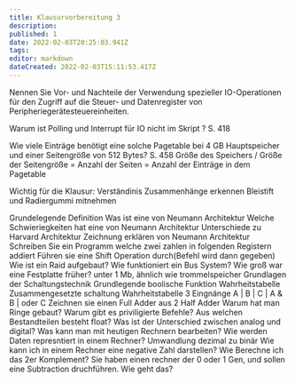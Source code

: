 ```yaml
---
title: Klausurvorbereitung 3
description: 
published: 1
date: 2022-02-03T20:25:03.941Z
tags: 
editor: markdown
dateCreated: 2022-02-03T15:11:53.417Z
---
```


Nennen Sie Vor- und Nachteile der Verwendung spezieller IO-Operationen für den 
Zugriff auf die Steuer- und Datenregister von Peripheriegerätesteuereinheiten.

Warum ist Polling und Interrupt für IO nicht im Skript ? S. 418

Wie viele Einträge benötigt eine solche Pagetable bei 4 GB Hauptspeicher und einer Seitengröße von 512 Bytes? S. 458
Größe des Speichers / Größe der Seitengröße = Anzahl der Seiten = Anzahl der Einträge in dem Pagetable

Wichtig für die Klausur:
Verständinis
Zusammenhänge erkennen
Bleistift und Radiergummi mitnehmen

Grundelegende Definition
Was ist eine von Neumann Architektur
Welche Schwieriegkeiten hat eine von Neumann Architektur
Unterschiede zu Harvard Architektur
Zeichnung erklären von Neumann Architektur
Schreiben Sie ein Programm welche zwei zahlen in folgenden Registern addiert
Führen sie eine Shift Operation durch(Befehl wird dann gegeben)
Wie ist ein Raid aufgebaut?
Wie funktioniert ein Bus System?
Wie groß war eine Festplatte früher? unter 1 Mb, ähnlich wie trommelspeicher
Grundlagen der Schaltungstechnik
Grundlegende boolische Funktion Wahrheitstabelle
Zusammengesetzte schaltung Wahrheitstabelle 
3 Eingnänge A | B | C | A & B | oder C
Zeichnen sie einen Full Adder aus 2 Half Adder
Warum hat man Ringe gebaut?
Warum gibt es priviligierte Befehle?
Aus welchen Bestandteilen besteht float?
Was ist der Unterschied zwischen analog und digital?
Was kann man mit heutigen Rechnern bearbeiten?
Wie werden Daten represntiert in einem Rechner?
Umwandlung dezimal zu binär
Wie kann ich in einem Rechner eine negative Zahl darstellen?
Wie Berechne ich das 2er Komplement?
Sie haben einen rechner der 0 oder 1 Gen, und sollen eine Subtraction druchführen. Wie geht das?
